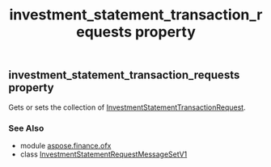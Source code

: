﻿---
title: investment_statement_transaction_requests property
second_title: Aspose.Finance for Python via .NET API References
description: 
type: docs
weight: 60
url: /python-net/aspose.finance.ofx/investmentstatementrequestmessagesetv1/investment_statement_transaction_requests/
is_root: false
---

## investment_statement_transaction_requests property


Gets or sets the collection of [InvestmentStatementTransactionRequest](/finance/python-net/aspose.finance.ofx.investment/investmentstatementtransactionrequest).

### See Also
* module [aspose.finance.ofx](../../)
* class [InvestmentStatementRequestMessageSetV1](/finance/python-net/aspose.finance.ofx/investmentstatementrequestmessagesetv1)
